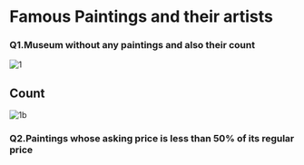 <h1>Famous Paintings and their artists</h1>

<h3>Q1.Museum without any paintings and also their count</h3>

![1](https://github.com/Ayush16aug/SQL-Famous-Paintings-and-their-artist/assets/131275647/29630778-d5c6-48d6-8357-4cf30f1d43c1)
<h2>Count</h2>

![1b](https://github.com/Ayush16aug/SQL-Famous-Paintings-and-their-artist/assets/131275647/f72748fb-5c24-4a7a-9f96-e3c13b751296)
<h3>Q2.Paintings whose asking price is less than 50% of its regular price</h3>
